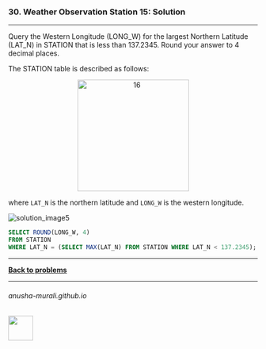 ### 30. Weather Observation Station 15: Solution

---
Query the Western Longitude (LONG_W) for the largest Northern Latitude (LAT_N) in STATION that is less than 137.2345. Round your answer to 4 decimal places.

The STATION table is described as follows:

<p align="center">
<img width="225" alt="16" src="https://github.com/user-attachments/assets/32081b67-bab3-4d54-9780-cbf8cc7abee7" />
</p>

where `LAT_N` is the northern latitude and `LONG_W` is the western longitude.

![solution_image5](https://github.com/user-attachments/assets/82f796e0-28cb-4ef0-bcdc-1a701ce7db53)

```sql
SELECT ROUND(LONG_W, 4)
FROM STATION
WHERE LAT_N = (SELECT MAX(LAT_N) FROM STATION WHERE LAT_N < 137.2345);
```

---

**[Back to problems](./problems.md)**

* * *
###### anusha-murali.github.io

<img src="https://github.com/anusha-murali/anusha-murali.github.io/assets/111596338/639243aa-2857-4595-a65a-7852762bb002" width="50" height="50"/>
